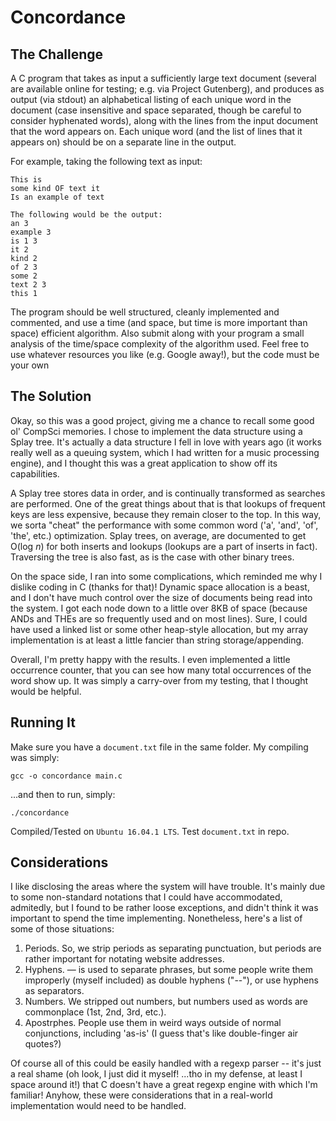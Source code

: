 # Concordance

## The Challenge
A C program that takes as input a sufficiently large text document (several are available online for testing; e.g. via Project Gutenberg), and produces as output (via stdout) an alphabetical listing of each unique word in the document (case insensitive and space separated, though be careful to consider hyphenated words), along with the lines from the input document that the word appears on. Each unique word (and the list of lines that it appears on) should be on a separate line in the output.
 
For example, taking the following text as input:
```
This is
some kind OF text it
Is an example of text

The following would be the output:
an 3
example 3
is 1 3
it 2
kind 2
of 2 3
some 2
text 2 3
this 1
```

The program should be well structured, cleanly implemented and commented, and use a time (and space, but time is more important than space) efficient algorithm. Also submit along with your program a small analysis of the time/space complexity of the algorithm used. Feel free to use whatever resources you like (e.g. Google away!), but the code must be your own

## The Solution

Okay, so this was a good project, giving me a chance to recall some good ol' CompSci memories. I chose to implement the data structure using a Splay tree. It's actually a data structure I fell in love with years ago (it works really well as a queuing system, which I had written for a music processing engine), and I thought this was a great application to show off its capabilities.

A Splay tree stores data in order, and is continually transformed as searches are performed. One of the great things about that is that lookups of frequent keys are less expensive, because they remain closer to the top. In this way, we sorta "cheat" the performance with some common word ('a', 'and', 'of', 'the', etc.) optimization. Splay trees, on average, are documented to get O(log _n_) for both inserts and lookups (lookups are a part of inserts in fact). Traversing the tree is also fast, as is the case with other binary trees.

On the space side, I ran into some complications, which reminded me why I dislike coding in C (thanks for that)! Dynamic space allocation is a beast, and I don't have much control over the size of documents being read into the system. I got each node down to a little over 8KB of space (because ANDs and THEs are so frequently used and on most lines). Sure, I could have used a linked list or some other heap-style allocation, but my array implementation is at least a little fancier than string storage/appending.

Overall, I'm pretty happy with the results. I even implemented a little occurrence counter, that you can see how many total occurrences of the word show up. It was simply a carry-over from my testing, that I thought would be helpful.

## Running It

Make sure you have a `document.txt` file in the same folder. My compiling was simply:
```
gcc -o concordance main.c
```
...and then to run, simply:
```
./concordance
```
Compiled/Tested on `Ubuntu 16.04.1 LTS`.
Test `document.txt` in repo.

## Considerations

I like disclosing the areas where the system will have trouble. It's mainly due to some non-standard notations that I could have accommodated, admitedly, but I found to be rather loose exceptions, and didn't think it was important to spend the time implementing. Nonetheless, here's a list of some of those situations:

1. Periods. So, we strip periods as separating punctuation, but periods are rather important for notating website addresses.
2. Hyphens. &mdash; is used to separate phrases, but some people write them improperly (myself included) as double hyphens ("--"), or use hyphens as separators.
3. Numbers. We stripped out numbers, but numbers used as words are commonplace (1st, 2nd, 3rd, etc.).
4. Apostrphes. People use them in weird ways outside of normal conjunctions, including 'as-is' (I guess that's like double-finger air quotes?)

Of course all of this could be easily handled with a regexp parser -- it's just a real shame (oh look, I just did it myself! ...tho in my defense, at least I space around it!) that C doesn't have a great regexp engine with which I'm familiar! Anyhow, these were considerations that in a real-world implementation would need to be handled.
